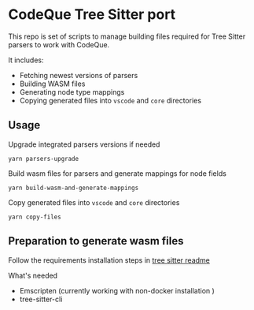 # CodeQue Tree Sitter port

This repo is set of scripts to manage building files required for Tree Sitter parsers to work with CodeQue.

It includes:
- Fetching newest versions of parsers
- Building WASM files
- Generating node type mappings
- Copying generated files into `vscode` and `core` directories

## Usage

Upgrade integrated parsers versions if needed

`yarn parsers-upgrade`

Build wasm files for parsers and generate mappings for node fields

`yarn build-wasm-and-generate-mappings`


Copy generated files into `vscode` and `core` directories

`yarn copy-files`

## Preparation to generate wasm files

Follow the requirements installation steps in [tree sitter readme](https://github.com/tree-sitter/tree-sitter/blob/master/lib/binding_web/README.md#generate-wasm-language-files)

What's needed
- Emscripten (currently working with non-docker installation )
- tree-sitter-cli
